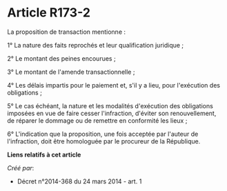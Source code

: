 # Article R173-2

La proposition de transaction mentionne :

1° La nature des faits reprochés et leur qualification juridique ;

2° Le montant des peines encourues ;

3° Le montant de l'amende transactionnelle ;

4° Les délais impartis pour le paiement et, s'il y a lieu, pour l'exécution des obligations ;

5° Le cas échéant, la nature et les modalités d'exécution des obligations imposées en vue de faire cesser l'infraction,
d'éviter son renouvellement, de réparer le dommage ou de remettre en conformité les lieux ;

6° L'indication que la proposition, une fois acceptée par l'auteur de l'infraction, doit être homologuée par le procureur de
la République.

**Liens relatifs à cet article**

_Créé par_:

  - Décret n°2014-368 du 24 mars 2014 - art. 1

